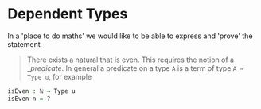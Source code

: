 # Dependent Types

In a 'place to do maths'
we would like to be able to express and 'prove'
the statement
> There exists a natural that is even.
This requires the notion of a __predicate_.
In general a predicate on a type `A` is a term of type 
`A → Type u`, for example

```agda
isEven : ℕ → Type u
isEven n = ? 
```
